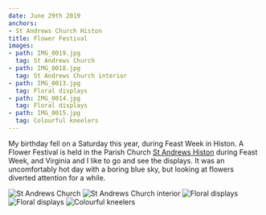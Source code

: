 ```yaml
---
date: June 29th 2019
anchors:
- St Andrews Church Histon
title: Flower Festival
images:
- path: IMG_0019.jpg
  tag: St Andrews Church
- path: IMG_0018.jpg
  tag: St Andrews Church interior
- path: IMG_0013.jpg
  tag: Floral displays
- path: IMG_0014.jpg
  tag: Floral displays
- path: IMG_0015.jpg
  tag: Colourful kneelers
---
```

My birthday fell on a Saturday this year, during Feast Week
in Histon. A Flower Festival is held in the
Parish Church [St Andrews Histon](http://standrewshiston.org/) during Feast Week,
and Virginia and I like to go and see the displays. It was an
uncomfortably hot day with a boring blue sky, but looking at flowers
diverted attention for a while.

![St Andrews Church](IMG_0019.jpg)
![St Andrews Church interior](IMG_0018.jpg)
![Floral displays](IMG_0013.jpg)
![Floral displays](IMG_0014.jpg)
![Colourful kneelers](IMG_0015.jpg)
